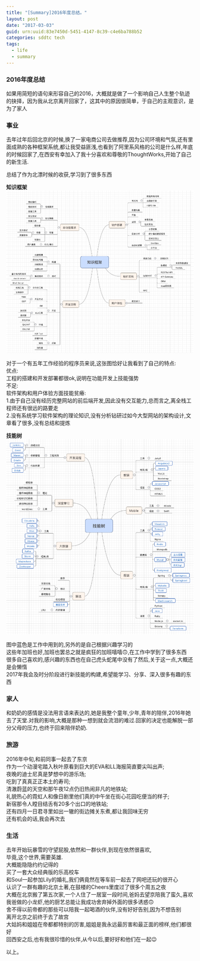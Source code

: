 ```yaml
---
title: "[Summary]2016年度总结。"
layout: post
date: "2017-03-03"
guid: urn:uuid:83e7450d-5451-4147-8c39-c4e6ba788b52
categories: sddtc tech
tags:
  - life
  - summary
---
```


### 2016年度总结  
如果用简短的语句来形容自己的2016，大概就是做了一个影响自己人生整个轨迹的抉择，因为我从北京离开回家了，这其中的原因很简单，于自己的主观意识，是为了家人  


### 事业
去年过年后回北京的时候,换了一家电商公司去做推荐,因为公司环境和气氛,还有里面成熟的各种框架系统,都让我受益匪浅,也看到了阿里系风格的公司是什么样,年底的时候回家了,在西安有幸加入了我十分喜欢和尊敬的ThoughtWorks,开始了自己的新生活.  

总结了作为北漂时候的收获,学习到了很多东西  

**知识框架**  
![知识框架](/media/img/201703031.png)

对于一个有五年工作经验的程序员来说,这张图恰好让我看到了自己的特点:    
优点:   
工程的搭建和开发部署都很ok,说明在功能开发上技能强势  
不足:   
软件架构和用户体验方面技能贫瘠:  
1.由于自己没有经历完整网站的前后端开发,因此没有交互能力,总而言之,离全栈工程师还有很远的路要走  
2.没有系统学习软件架构的理论知识,没有分析钻研过如今大型网站的架构设计,文章看了很多,没有总结和提炼    


**技能树** 
![技能树](/media/img/201703032.png)  

图中蓝色是工作中用到的,另外的是自己根据兴趣学习的  
这些年加班也好,加班也罢总之就是疯狂的加班嘻嘻🙃,在工作中学到了很多东西  
很多自己喜欢的,感兴趣的东西也在自己虎头蛇尾中没有了然后,关于这一点,大概还是会懒惰  
2017年我会及时分阶段进行新技能的构建,希望能学习、分享、深入很多有趣的东西  

### 家人
和奶奶的感情是没法用言语来表达的,她是我整个童年,少年,青年的陪伴,2016年她去了天堂.对我的影响,大概是那种一想到就会流泪的难过.回家的决定也能解脱一部分父母的压力,也终于回来陪伴奶奶.  

### 旅游
2016年中旬,和前同事一起去了东京  
作为一个动漫宅踏入秋叶原看到巨大的EVA和LL海报简直要尖叫出声;  
夜晚的迪士尼真是梦想中的游乐场;  
吃到了真真正正本土的寿司;  
清澈蔚蓝的天空和那午夜12点仍旧热闹非凡的地铁站;  
礼貌热心的霓虹人和像日剧里他们真的中午坐在街心花园吃便当的样子;  
新宿那令人瞠目结舌有20多个出口的地铁站;  
还有四月一日君寻里如出一辙的街边摊关东煮,都让我回味无穷  
还有机会的话,我会再次去

### 生活  
去年开始玩暴雪的守望屁股,依然和一群伙伴,到现在依然很喜欢,    
毕竟,这个世界,需要英雄.  
大概能隐隐约约记得的  
买了一套大众经典版的乐高校车  
和Soul一起参加Lily的婚礼,我们俩竟然在等车前一起去了网吧还玩的很开心  
认识了一群有趣的北京土著,在鼓楼的Cheers里度过了很多个周五之夜  
大概在北京搬了第五次家,一个人住了一居室一段时间,爸妈去望京陪我了蛮久,喜欢我爸做的小龙虾,他的厨艺总能让我成功舍弃掉外面的很多诱惑🙃  
舍不得以前帝都的那些可以陪我一起喝酒的伙伴,没有好好告别,因为不想告别    
离开北京之前终于去了故宫  
大姑妈和姐姐在帝都都特别的厉害,姐姐是我永远最厉害和最正面的榜样,他们都很好  
回西安之后,也有我很珍惜的伙伴,从今以后,要好好和他们在一起😉  

以上。   
 
  


